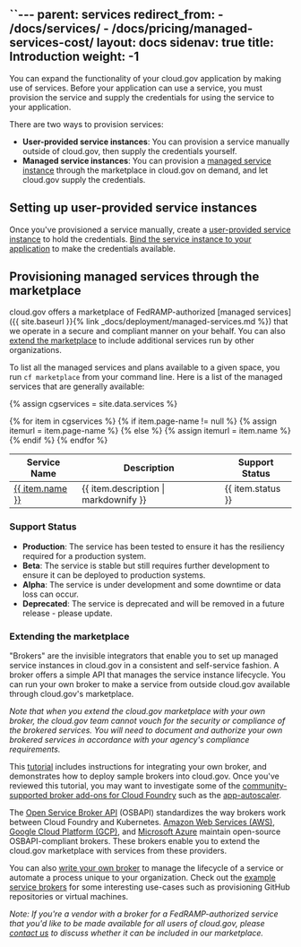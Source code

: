 ``---
parent: services
redirect_from: 
    - /docs/services/
    - /docs/pricing/managed-services-cost/
layout: docs
sidenav: true
title: Introduction
weight: -1
---

You can expand the functionality of your cloud.gov application by making use of services. Before your application can use a service, you must provision the service and supply the credentials for using the service to your application. 

There are two ways to provision services:

- **User-provided service instances**: You can provision a service manually outside of cloud.gov, then supply the credentials yourself.
- **Managed service instances**: You can provision a [managed service instance](https://docs.cloudfoundry.org/devguide/services/#instances) through the marketplace in cloud.gov on demand, and let cloud.gov supply the credentials.

## Setting up user-provided service instances

Once you've provisioned a service manually, create a [user-provided service instance](https://docs.cloudfoundry.org/devguide/services/user-provided.html) to hold the credentials. [Bind the service instance to your application](https://docs.cloudfoundry.org/devguide/services/application-binding.html) to make the credentials available.

## Provisioning managed services through the marketplace

cloud.gov offers a marketplace of FedRAMP-authorized [managed services]({{ site.baseurl }}{% link _docs/deployment/managed-services.md %}) that we operate in a secure and compliant manner on your behalf. You can also [extend the marketplace](#extending-the-marketplace) to include additional services run by other organizations.

To list all the managed services and plans available to a given space, you run `cf marketplace` from your command line. Here is a list of the managed services that are generally available: 

{% assign cgservices = site.data.services %}
<table class="usa-table usa-table--borderless">
<thead>
<tr><th>Service Name</th><th>Description</th><th>Support Status</th></tr>
</thead>
<tbody>
{% for item in cgservices %}
{% if item.page-name != null %}
{% assign itemurl = item.page-name %}
{% else %}
{% assign itemurl = item.name %}
{% endif %}
<tr><td><a href="{{ site.baseurl }}/docs/services/{{ itemurl }}">{{ item.name }}</a></td><td>{{ item.description | markdownify }}</td><td>{{ item.status }}</td></tr>
{% endfor %}
</tbody>
</table>

<h3><a id="support_status"></a>Support Status</h3>
<ul>
    <li><strong>Production</strong>: The service has been tested to ensure it has the resiliency required for a production system.</li>
    <li><strong>Beta</strong>: The service is stable but still requires further development to ensure it can be deployed to production systems.</li>
    <li><strong>Alpha</strong>: The service is under development and some downtime or data loss can occur.</li>
    <li><strong>Deprecated</strong>: The service is deprecated and will be removed in a future release - please update.</li>

</ul>

### Extending the marketplace

"Brokers" are the invisible integrators that enable you to set up managed service instances in cloud.gov in a consistent and self-service fashion. A broker offers a simple API that manages the service instance lifecycle. You can run your own broker to make a service from outside cloud.gov available through cloud.gov's marketplace. 

*Note that when you extend the cloud.gov marketplace with your own broker, the cloud.gov team cannot vouch for the security or compliance of the brokered services. You will need to document and authorize your own brokered services in accordance with  your agency's compliance requirements.*

This [tutorial](https://github.com/18F/cf-byo-broker) includes instructions for integrating your own broker, and demonstrates how to deploy sample brokers into cloud.gov. Once you've reviewed this tutorial, you may want to investigate some of the [community-supported broker add-ons for Cloud Foundry](https://github.com/cloudfoundry-community?q=broker) such as the [app-autoscaler](https://github.com/cloudfoundry-incubator/app-autoscaler).

The [Open Service Broker API](https://www.openservicebrokerapi.org/) (OSBAPI) standardizes the way brokers work between Cloud Foundry and Kubernetes. [Amazon Web Services (AWS)](https://github.com/awslabs/aws-servicebroker), [Google Cloud Platform (GCP)](https://github.com/GoogleCloudPlatform/gcp-service-broker), and [Microsoft Azure](https://osba.sh/) maintain open-source OSBAPI-compliant brokers. These brokers enable you to extend the cloud.gov marketplace with services from these providers.

You can also [write your own broker](https://docs.cloudfoundry.org/services/) to manage the lifecycle of a service or automate a process unique to your organization. Check out the [example service brokers](https://docs.cloudfoundry.org/services/examples.html) for some  interesting use-cases such as provisioning GitHub repositories or virtual machines.

*Note: If you're a vendor with a broker for a FedRAMP-authorized service that you'd like to be made available for all users of cloud.gov, please [contact us](mailto:inquiries@cloud.gov) to discuss whether it can be included in our marketplace.*

